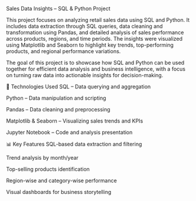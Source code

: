 Sales Data Insights – SQL & Python Project

This project focuses on analyzing retail sales data using SQL and Python. It includes data extraction through SQL queries, data cleaning and transformation using Pandas, and detailed analysis of sales performance across products, regions, and time periods. The insights were visualized using Matplotlib and Seaborn to highlight key trends, top-performing products, and regional performance variations.

The goal of this project is to showcase how SQL and Python can be used together for efficient data analysis and business intelligence, with a focus on turning raw data into actionable insights for decision-making.

🔧 Technologies Used
SQL – Data querying and aggregation

Python – Data manipulation and scripting

Pandas – Data cleaning and preprocessing

Matplotlib & Seaborn – Visualizing sales trends and KPIs

Jupyter Notebook – Code and analysis presentation

📊 Key Features
SQL-based data extraction and filtering

Trend analysis by month/year

Top-selling products identification

Region-wise and category-wise performance

Visual dashboards for business storytelling

